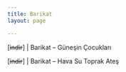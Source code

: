 ```yaml
---
title: Barikat
layout: page

---
```

[<del>indir</del>]   |   Barikat &#8211; Güneşin Çocukları

[<del>indir</del>]   |   Barikat &#8211; Hava Su Toprak Ateş